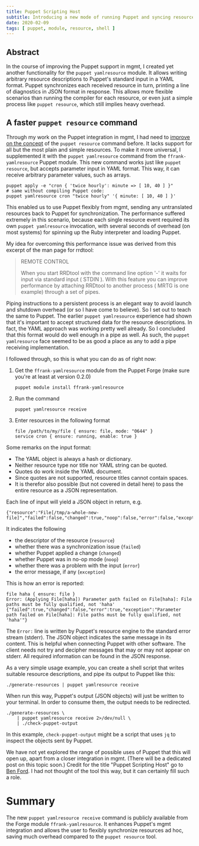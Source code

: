 ```yaml
---
title: Puppet Scripting Host
subtitle: Introducing a new mode of running Puppet and syncing resources
date: 2020-02-09
tags: [ puppet, module, resource, shell ]
---
```


## Abstract

In the course of improving the Puppet support in mgmt, I created yet another
functionality for the `puppet yamlresource` module. It allows writing
arbitrary resource descriptions to Puppet's standard input in a YAML format.
Puppet synchronizes each received resource in turn, printing a line of
diagnostics in JSON format in response. This allows more flexible scenarios
than running the compiler for each resource, or even just a simple process
like `puppet resource`, which still implies heavy overhead.

## A faster `puppet resource` command

Through my work on the Puppet integration in mgmt, I had need to [improve
on the concept](/post/2016-08-19-translating-all-the-things/) of
the `puppet resource` command before. It lacks support for all but the
most plain and simple resources. To make it more universal, I supplemented it
with the `puppet yamlresource` command from the `ffrank-yamlresource` Puppet
module. This new command works just like `puppet resource`, but accepts
parameter input in YAML format. This way, it can receive arbitrary parameter
values, such as arrays.

```
puppet apply -e "cron { 'twice hourly': minute => [ 10, 40 ] }"
# same without compiling Puppet code:
puppet yamlresource cron "twice hourly" '{ minute: [ 10, 40 ] }'
```

This enabled us to use Puppet flexibly from mgmt, sending any untranslated
resources back to Puppet for synchronization. The performance suffered
extremely in this scenario, because each single resource event required its own
`puppet yamlresource` invocation, with several seconds of overhead (on most
systems) for spinning up the Ruby interpreter and loading Puppet.

My idea for overcoming this performance issue was derived from this excerpt
of the man page for rrdtool:

> REMOTE CONTROL
>
> When you start RRDtool with the command line option '-' it waits for input via standard input ( STDIN ). With this feature you can improve performance by attaching RRDtool to another process ( MRTG is one example) through a set of pipes.

Piping instructions to a persistent process is an elegant way to avoid
launch and shutdown overhead (or so I have come to believe). So I set out
to teach the same to Puppet. The earlier `puppet yamlresource` experience
had shown that it's important to accept structured data for the resource
descriptions. In fact, the YAML approach was working pretty well already.
So I concluded that this format would do well enough in a pipe as well.
As such, the `puppet yamlresource` face seemed to be as good a place as any
to add a pipe receiving implementation.

I followed through, so this is what you can do as of right now:

 1. Get the `ffrank-yamlresource` module from the Puppet Forge (make sure
    you're at least at version 0.2.0)

        puppet module install ffrank-yamlresource

 2. Run the command 
 
        puppet yamlresource receive

 3. Enter resources in the following format

    ```
    file /path/to/my/file { ensure: file, mode: "0644" }
    service cron { ensure: running, enable: true }
    ```

Some remarks on the input format:

 * The YAML object is always a hash or dictionary.
 * Neither resource type nor title nor YAML string can be quoted.
 * Quotes do work inside the YAML document.
 * Since quotes are not supported, resource titles cannot contain spaces.
 * It is therefor also possible (but not covered in detail here) to pass
   the entire resource as a JSON representation.

Each line of input will yield a JSON object in return, e.g.

```
{"resource":"File[/tmp/a-whole-new-file]","failed":false,"changed":true,"noop":false,"error":false,"exception":null}
```

It indicates the following

 * the descriptor of the resource (`resource`)
 * whether there was a synchronization issue (`failed`)
 * whether Puppet applied a change (`changed`)
 * whether Puppet was in no-op mode (`noop`)
 * whether there was a problem with the input (`error`)
 * the error message, if any (`exception`)

This is how an error is reported:

```
file haha { ensure: file }
Error: (Applying File[haha]) Parameter path failed on File[haha]: File paths must be fully qualified, not 'haha'
{"failed":true,"changed":false,"error":true,"exception":"Parameter path failed on File[haha]: File paths must be fully qualified, not 'haha'"}
```

The `Error:` line is written by Puppet's resource engine to the standard error
stream (stderr). The JSON object indicates the same message in its content.
This is helpful when connecting Puppet with other software. The client needs
not try and decipher messages that may or may not appear on stderr. All
required information can be found in the JSON response.

As a very simple usage example, you can create a shell script that writes
suitable resource descriptions, and pipe its output to Puppet like this:

```
./generate-resources | puppet yamlresource receive
```

When run this way, Puppet's output (JSON objects) will just be written to your
terminal. In order to consume them, the output needs to be redirected.

```
./generate-resources \
	| puppet yamlresource receive 2>/dev/null \
	| ./check-puppet-output
```

In this example, `check-puppet-output` might be a script that uses `jq` to
inspect the objects sent by Puppet.

We have not yet explored the range of possible uses of Puppet that this will
open up, apart from a closer integration in mgmt. (There will be a dedicated
post on this topic soon.) Credit for the title "Puppet Scripting Host" go to
[Ben Ford](https://twitter.com/binford2k). I had not thought of the tool this
way, but it can certainly fill such a role.

# Summary

The new `puppet yamlresource receive` command is publicly available from the
Forge module `ffrank-yamlresource`. It enhances Puppet's mgmt integration
and allows the user to flexibly synchronize resources ad hoc, saving much
overhead compared to the `puppet resource` tool.
